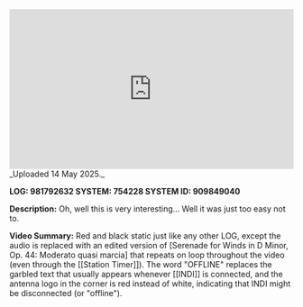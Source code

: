 
<iframe 
  src="https://drive.google.com/file/d/1bZ4CZim9DkxfONJV9p228BVXj5m4L0om/preview"  
  style="width:100%; aspect-ratio:16/9; border:0;"
  allowfullscreen>
</iframe>
_Uploaded 14 May 2025._

**LOG: 981792632
SYSTEM: 754228
SYSTEM ID: 909849040**

**Description:** Oh, well this is very interesting... Well it was just too easy not to.

**Video Summary:** Red and black static just like any other LOG, except the audio is replaced with an edited version of [Serenade for Winds in D Minor, Op. 44: Moderato quasi marcia] that repeats on loop throughout the video (even through the [[Station Timer]]). The word "OFFLINE" replaces the garbled text that usually appears whenever [[INDI]] is connected, and the antenna logo in the corner is red instead of white, indicating that INDI might be disconnected (or "offline").